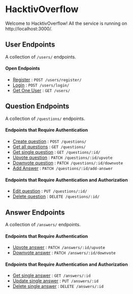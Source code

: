 # HacktivOverflow

Welcome to HacktivOverflow! All the service is running on http://localhost:3000/.

## User Endpoints

A collection of `/users/` endpoints.

#### Open Endpoints

* [Register](md/users/register.md) : `POST /users/register/`
* [Login](md/users/login.md) : `POST /users/login/`
* [Get One User](md/users/getOne.md) : `GET /users/`

## Question Endpoints

A collection of `/questions/` endpoints.

#### Endpoints that Require Authentication	

* [Create question](md/questions/create.md) : `POST /questions/`
* [Get all questions](md/questions/getAll.md) : `GET /questions/`
* [Get single question](md/questions/getOne.md) : `GET /questions/:id/`
* [Upvote question](md/questions/upvote.md) : `PATCH /questions/:id/upvote`
* [Downvote question](md/questions/downvote.md) : `PATCH /questions/:id/downvote`
* [Add Answer](md/questions/addAnswer.md) : `PATCH /questions/:id/add-answer`

#### Endpoints that Require Authentication and Authorization

* [Edit question](md/questions/edit.md) : `PUT /questions/:id/`
* [Delete question](md/questions/delete.md) : `DELETE /questions/:id/`



## Answer Endpoints

A collection of `/answers/` endpoints.

#### Endpoints that Require Authentication

* [Upvote answer](md/answers/upvote.md) : `PATCH /answers/:id/upvote`
* [Downvote answer](md/answers/downvote.md) : `PATCH /answers/:id/downvote`

#### Endpoints that Require Authentication and Authorization

* [Get single answer](md/answers/getOne.md) : `GET /answers/:id`
* [Update single answer](md/answers/update.md) : `PUT /answers/:id`
* [Delete single answer](md/answers/delete.md) : `DELETE /answers/:id`